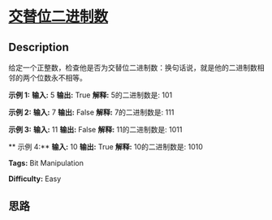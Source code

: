 # [交替位二进制数][title]

## Description

给定一个正整数，检查他是否为交替位二进制数：换句话说，就是他的二进制数相邻的两个位数永不相等。

**示例 1:**
            **输入:** 5    **输出:** True    **解释:**    5的二进制数是: 101    

**示例 2:**
            **输入:** 7    **输出:** False    **解释:**    7的二进制数是: 111    

**示例  3:**
            **输入:** 11    **输出:** False    **解释:**    11的二进制数是: 1011    

**  示例 4:**
            **输入:** 10    **输出:** True    **解释:**    10的二进制数是: 1010    


**Tags:** Bit Manipulation

**Difficulty:** Easy

## 思路

[title]: https://leetcode-cn.com/problems/binary-number-with-alternating-bits
